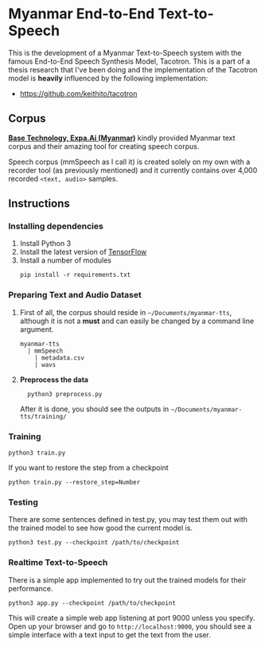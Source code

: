 # Myanmar End-to-End Text-to-Speech

This is the development of a Myanmar Text-to-Speech system with the famous End-to-End Speech Synthesis Model, Tacotron. This is a part of a thesis research that I've been doing and the implementation of the Tacotron model is **heavily** influenced by the following implementation:

* https://github.com/keithito/tacotron

## Corpus

**[Base Technology, Expa.Ai (Myanmar)](https://expa.ai)** kindly provided Myanmar text corpus and their amazing tool for creating speech corpus.

Speech corpus (mmSpeech as I call it) is created solely on my own with a recorder tool (as previously mentioned) and it currently contains over 4,000 recorded `<text, audio>` samples.

## Instructions

### Installing dependencies

1.  Install Python 3
2.  Install the latest version of [TensorFlow](https://www.tensorflow.org/install/)
3.  Install a number of modules
    ```
    pip install -r requirements.txt
    ```


### Preparing Text and Audio Dataset

1.  First of all, the corpus should reside in `~/Documents/myanmar-tts`, although it is not a **must** and can easily be changed by a command line argument.
    ```
    myanmar-tts
      | mmSpeech
        | metadata.csv
        | wavs
    ```

2.  **Preprocess the data**
    ```
      python3 preprocess.py
    ```
    After it is done, you should see the outputs in `~/Documents/myanmar-tts/training/`


### Training

```
python3 train.py
```

If you want to restore the step from a checkpoint
```
python train.py --restore_step=Number
```


### Testing

There are some sentences defined in test.py, you may test them out with the trained model to see how good the current model is.
```
python3 test.py --checkpoint /path/to/checkpoint
```


### Realtime Text-to-Speech

There is a simple app implemented to try out the trained models for their performance.
```
python3 app.py --checkpoint /path/to/checkpoint
```
This will create a simple web app listening at port 9000 unless you specify.
Open up your browser and go to `http://localhost:9000`, you should see a simple interface with a text input to get the text from the user.

